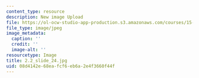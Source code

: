 ```yaml
---
content_type: resource
description: New image Upload
file: https://ol-ocw-studio-app-production.s3.amazonaws.com/courses/15-s21-nuts-and-bolts-of-business-plans-january-iap-2014/08d4142e68eafcf6eb6a2e4f3660f44f_2.2_slide_24.jpg
file_type: image/jpeg
image_metadata:
  caption: ''
  credit: ''
  image-alt: ''
resourcetype: Image
title: 2.2_slide_24.jpg
uid: 08d4142e-68ea-fcf6-eb6a-2e4f3660f44f
---
```

